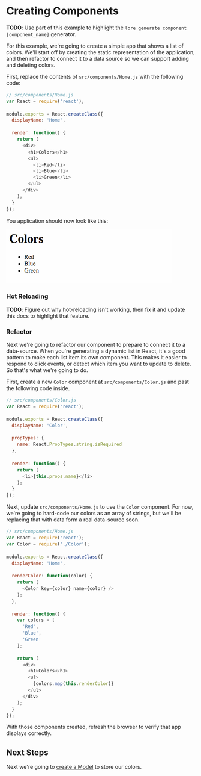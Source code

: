 # Creating Components

**TODO**: Use part of this example to highlight the `lore generate component [component_name]` generator.

For this example, we're going to create a simple app that shows a list of colors.  We'll start off by creating the 
static representation of the application, and then refactor to connect it to a data source so we can support adding 
and deleting colors.

First, replace the contents of `src/components/Home.js` with the following code:

```js
// src/components/Home.js
var React = require('react');

module.exports = React.createClass({
  displayName: 'Home',

  render: function() {
    return (
      <div>
        <h1>Colors</h1>
        <ul>
          <li>Red</li>
          <li>Blue</li>
          <li>Green</li>
        </ul>
      </div>
    );
  }
});
```

You application should now look like this:

![Step 1](../../images/tutorial-step1.png)

### Hot Reloading
**TODO**: Figure out why hot-reloading isn't working, then fix it and update this docs to highlight that feature.

### Refactor

Next we're going to refactor our component to prepare to connect it to a data-source. When you're generating a dynamic
list in React, it's a good pattern to make each list item its own component.  This makes it easier to respond to click
events, or detect which item you want to update to delete.  So that's what we're going to do.

First, create a new `Color` component at `src/components/Color.js` and past the following code inside. 

```js
// src/components/Color.js
var React = require('react');

module.exports = React.createClass({
  displayName: 'Color',

  propTypes: {
    name: React.PropTypes.string.isRequired
  },

  render: function() {
    return (
      <li>{this.props.name}</li>
    );
  }
});
```

Next, update `src/components/Home.js` to use the `Color` component. For now, we're going to hard-code our colors as an
array of strings, but we'll be replacing that with data form a real data-source soon.

```js
// src/components/Home.js
var React = require('react');
var Color = require('./Color');

module.exports = React.createClass({
  displayName: 'Home',

  renderColor: function(color) {
    return (
      <Color key={color} name={color} />
    );
  },

  render: function() {
    var colors = [
      'Red',
      'Blue',
      'Green'
    ];

    return (
      <div>
        <h1>Colors</h1>
        <ul>
          {colors.map(this.renderColor)}
        </ul>
      </div>
    );
  }
});

```

With those components created, refresh the browser to verify that app displays correctly.

## Next Steps

Next we're going to [create a Model](./CreatingModels.md) to store our colors.
